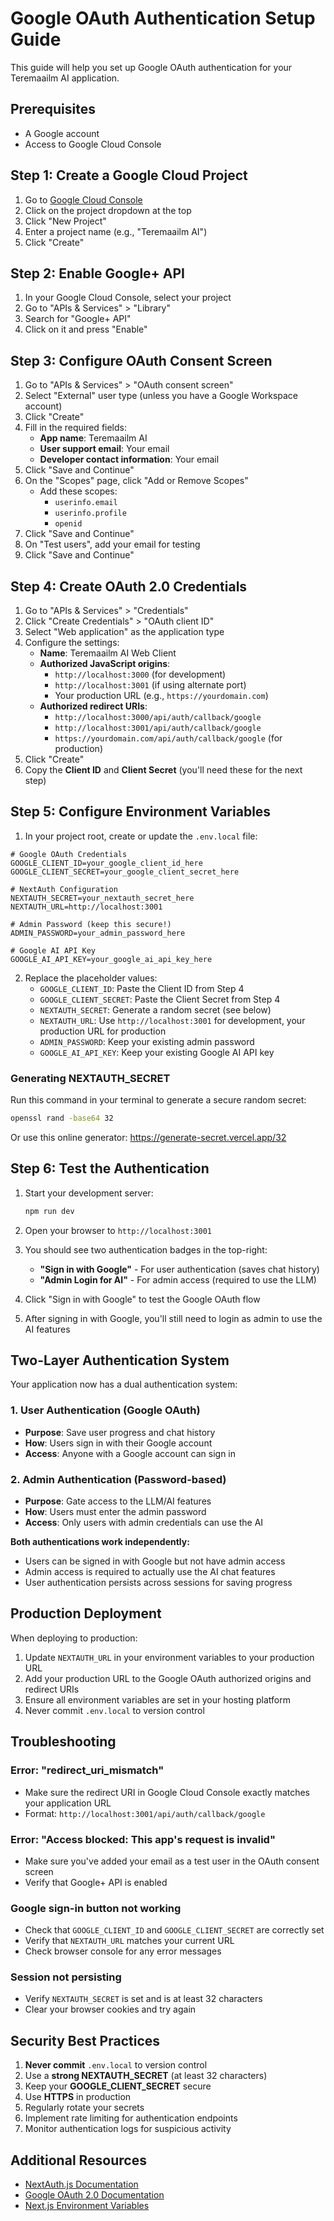 # Google OAuth Authentication Setup Guide

This guide will help you set up Google OAuth authentication for your Teremaailm AI application.

## Prerequisites

- A Google account
- Access to Google Cloud Console

## Step 1: Create a Google Cloud Project

1. Go to [Google Cloud Console](https://console.cloud.google.com/)
2. Click on the project dropdown at the top
3. Click "New Project"
4. Enter a project name (e.g., "Teremaailm AI")
5. Click "Create"

## Step 2: Enable Google+ API

1. In your Google Cloud Console, select your project
2. Go to "APIs & Services" > "Library"
3. Search for "Google+ API"
4. Click on it and press "Enable"

## Step 3: Configure OAuth Consent Screen

1. Go to "APIs & Services" > "OAuth consent screen"
2. Select "External" user type (unless you have a Google Workspace account)
3. Click "Create"
4. Fill in the required fields:
   - **App name**: Teremaailm AI
   - **User support email**: Your email
   - **Developer contact information**: Your email
5. Click "Save and Continue"
6. On the "Scopes" page, click "Add or Remove Scopes"
   - Add these scopes:
     - `userinfo.email`
     - `userinfo.profile`
     - `openid`
7. Click "Save and Continue"
8. On "Test users", add your email for testing
9. Click "Save and Continue"

## Step 4: Create OAuth 2.0 Credentials

1. Go to "APIs & Services" > "Credentials"
2. Click "Create Credentials" > "OAuth client ID"
3. Select "Web application" as the application type
4. Configure the settings:
   - **Name**: Teremaailm AI Web Client
   - **Authorized JavaScript origins**:
     - `http://localhost:3000` (for development)
     - `http://localhost:3001` (if using alternate port)
     - Your production URL (e.g., `https://yourdomain.com`)
   - **Authorized redirect URIs**:
     - `http://localhost:3000/api/auth/callback/google`
     - `http://localhost:3001/api/auth/callback/google`
     - `https://yourdomain.com/api/auth/callback/google` (for production)
5. Click "Create"
6. Copy the **Client ID** and **Client Secret** (you'll need these for the next step)

## Step 5: Configure Environment Variables

1. In your project root, create or update the `.env.local` file:

```env
# Google OAuth Credentials
GOOGLE_CLIENT_ID=your_google_client_id_here
GOOGLE_CLIENT_SECRET=your_google_client_secret_here

# NextAuth Configuration
NEXTAUTH_SECRET=your_nextauth_secret_here
NEXTAUTH_URL=http://localhost:3001

# Admin Password (keep this secure!)
ADMIN_PASSWORD=your_admin_password_here

# Google AI API Key
GOOGLE_AI_API_KEY=your_google_ai_api_key_here
```

2. Replace the placeholder values:
   - `GOOGLE_CLIENT_ID`: Paste the Client ID from Step 4
   - `GOOGLE_CLIENT_SECRET`: Paste the Client Secret from Step 4
   - `NEXTAUTH_SECRET`: Generate a random secret (see below)
   - `NEXTAUTH_URL`: Use `http://localhost:3001` for development, your production URL for production
   - `ADMIN_PASSWORD`: Keep your existing admin password
   - `GOOGLE_AI_API_KEY`: Keep your existing Google AI API key

### Generating NEXTAUTH_SECRET

Run this command in your terminal to generate a secure random secret:

```bash
openssl rand -base64 32
```

Or use this online generator: https://generate-secret.vercel.app/32

## Step 6: Test the Authentication

1. Start your development server:
   ```bash
   npm run dev
   ```

2. Open your browser to `http://localhost:3001`

3. You should see two authentication badges in the top-right:
   - **"Sign in with Google"** - For user authentication (saves chat history)
   - **"Admin Login for AI"** - For admin access (required to use the LLM)

4. Click "Sign in with Google" to test the Google OAuth flow

5. After signing in with Google, you'll still need to login as admin to use the AI features

## Two-Layer Authentication System

Your application now has a dual authentication system:

### 1. User Authentication (Google OAuth)
- **Purpose**: Save user progress and chat history
- **How**: Users sign in with their Google account
- **Access**: Anyone with a Google account can sign in

### 2. Admin Authentication (Password-based)
- **Purpose**: Gate access to the LLM/AI features
- **How**: Users must enter the admin password
- **Access**: Only users with admin credentials can use the AI

**Both authentications work independently:**
- Users can be signed in with Google but not have admin access
- Admin access is required to actually use the AI chat features
- User authentication persists across sessions for saving progress

## Production Deployment

When deploying to production:

1. Update `NEXTAUTH_URL` in your environment variables to your production URL
2. Add your production URL to the Google OAuth authorized origins and redirect URIs
3. Ensure all environment variables are set in your hosting platform
4. Never commit `.env.local` to version control

## Troubleshooting

### Error: "redirect_uri_mismatch"
- Make sure the redirect URI in Google Cloud Console exactly matches your application URL
- Format: `http://localhost:3001/api/auth/callback/google`

### Error: "Access blocked: This app's request is invalid"
- Make sure you've added your email as a test user in the OAuth consent screen
- Verify that Google+ API is enabled

### Google sign-in button not working
- Check that `GOOGLE_CLIENT_ID` and `GOOGLE_CLIENT_SECRET` are correctly set
- Verify that `NEXTAUTH_URL` matches your current URL
- Check browser console for any error messages

### Session not persisting
- Verify `NEXTAUTH_SECRET` is set and is at least 32 characters
- Clear your browser cookies and try again

## Security Best Practices

1. **Never commit** `.env.local` to version control
2. Use a **strong NEXTAUTH_SECRET** (at least 32 characters)
3. Keep your **GOOGLE_CLIENT_SECRET** secure
4. Use **HTTPS** in production
5. Regularly rotate your secrets
6. Implement rate limiting for authentication endpoints
7. Monitor authentication logs for suspicious activity

## Additional Resources

- [NextAuth.js Documentation](https://next-auth.js.org/)
- [Google OAuth 2.0 Documentation](https://developers.google.com/identity/protocols/oauth2)
- [Next.js Environment Variables](https://nextjs.org/docs/basic-features/environment-variables)

